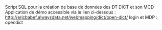 Script SQL pour la création de base de données des DT DICT et son MCD
Application de démo accessible via le lien ci-dessous : 
http://ericbabef.alwaysdata.net/webmapping/dict/open-dict/
login et MDP : opendict
